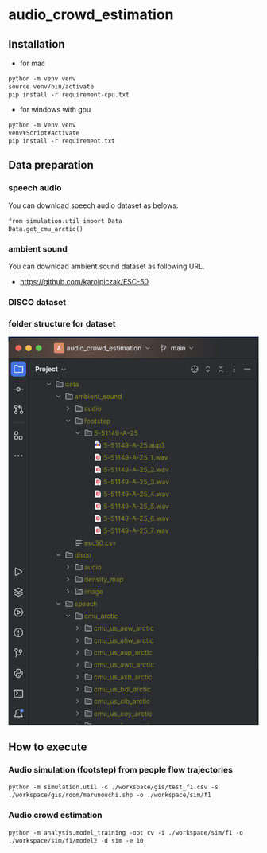 # audio_crowd_estimation
## Installation
- for mac
```commandline
python -m venv venv
source venv/bin/activate
pip install -r requirement-cpu.txt
```

- for windows with gpu
```commandline
python -m venv venv
venv¥Script¥activate
pip install -r requirement.txt
```

## Data preparation
### speech audio
You can download speech audio dataset as belows:
```pycon
from simulation.util import Data
Data.get_cmu_arctic()
```

### ambient sound
You can download ambient sound dataset as following URL.
- https://github.com/karolpiczak/ESC-50

### DISCO dataset

### folder structure for dataset
![folder_structure](./img/folder_structure.png)

## How to execute
### Audio simulation (footstep) from people flow trajectories

```commandline
python -m simulation.util -c ./workspace/gis/test_f1.csv -s ./workspace/gis/room/marunouchi.shp -o ./workspace/sim/f1
```

### Audio crowd estimation

```commandline
python -m analysis.model_training -opt cv -i ./workspace/sim/f1 -o ./workspace/sim/f1/model2 -d sim -e 10
```